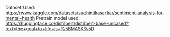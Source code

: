 Dataset Used: https://www.kaggle.com/datasets/suchintikasarkar/sentiment-analysis-for-mental-health
Pretrain model used: https://huggingface.co/distilbert/distilbert-base-uncased?text=the+goal+to+life+is+%5BMASK%5D
